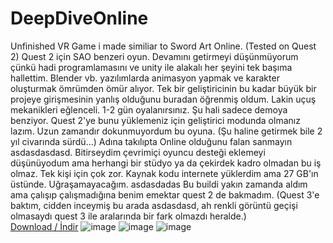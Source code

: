 # DeepDiveOnline
Unfinished VR Game i made similiar to Sword Art Online. (Tested on Quest 2) Quest 2 için SAO benzeri oyun. Devamını getirmeyi düşünmüyorum çünkü hadi programlamasını ve unity ile alakalı her şeyini tek başıma hallettim. Blender vb. yazılımlarda animasyon yapmak ve karakter oluşturmak ömrümden ömür alıyor. Tek bir geliştiricinin bu kadar büyük bir projeye girişmesinin yanlış olduğunu buradan öğrenmiş oldum. Lakin uçuş mekanikleri eğlenceli. 1-2 gün oyalanırsınız. Şu hali sadece demoya benziyor. Quest 2'ye bunu yüklemeniz için geliştirici modunda olmanız lazım. Uzun zamandır dokunmuyordum bu oyuna. (Şu haline getirmek bile 2 yıl civarında sürdü...) Adına takılıpta Online olduğunu falan sanmayın asdasdasdasd. Bitirseydim çevrimiçi oyuncu desteği eklemeyi düşünüyodum ama herhangi bir stüdyo ya da çekirdek kadro olmadan bu iş olmaz. Tek kişi için çok zor. Kaynak kodu internete yüklerdim ama 27 GB'ın üstünde. Uğraşamayacağım. asdasdadas Bu buildi yakın zamanda aldım ama çalışıp çalışmadığına benim emektar quest 2 de bakmadım. (Quest 3'e baktım, cidden inceymiş bu arada asdasdasd, ah renkli görüntü geçişi olmasaydı quest 3 ile aralarında bir fark olmazdı heralde.)
<br>
<a href="https://github.com/ny4rlk0/DeepDiveOnline/releases/download/STABLE/DeepDiveOnline.7z">Download / İndir</a>
![image](https://github.com/ny4rlk0/DeepDiveOnline/assets/55476474/df0a67e2-750d-460d-89a4-e67eadb6b270)
![image](https://github.com/ny4rlk0/DeepDiveOnline/assets/55476474/375399b4-1e6b-40fe-9f0d-85ef6a5fabb0)
![image](https://github.com/ny4rlk0/DeepDiveOnline/assets/55476474/ed50830f-91d8-4c8f-bb69-9d37a85d03d9)

